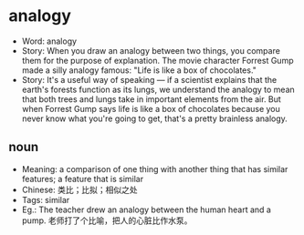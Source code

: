 # analogy

- Word: analogy
- Story: When you draw an analogy between two things, you compare them for the purpose of explanation. The movie character Forrest Gump made a silly analogy famous: "Life is like a box of chocolates."
- Story: It's a useful way of speaking — if a scientist explains that the earth's forests function as its lungs, we understand the analogy to mean that both trees and lungs take in important elements from the air. But when Forrest Gump says life is like a box of chocolates because you never know what you're going to get, that's a pretty brainless analogy.

## noun

- Meaning: a comparison of one thing with another thing that has similar features; a feature that is similar
- Chinese: 类比；比拟；相似之处
- Tags: similar
- Eg.: The teacher drew an analogy between the human heart and a pump. 老师打了个比喻，把人的心脏比作水泵。

